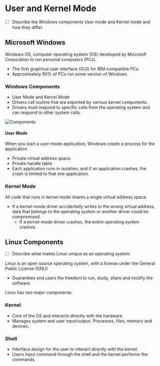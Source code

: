 # User and Kernel Mode

* [ ] Describe the Windows components User mode and Kernel mode and how they differ.

## Microsoft Windows

Windows OS, computer operating system (OS) developed by Microsoft Corporation to run personal computers (PCs).

* The first graphical user interface (GUI) for IBM-compatible PCs.
* Approximately 90% of PCs run some version of Windows.

### Windows Components

* User Mode and Kernel Mode
* Drivers call routine that are exported by various kernel components.
* Drivers must respond to specific calls from the operating system and can respond to other system calls.

![Components](https://docs.microsoft.com/en-us/windows-hardware/drivers/kernel/images/ntarch.png)

#### User Mode

When you start a user-mode application, Windows create a process for the application.

* Private virtual address space.
* Private handle table.
* Each application runs in isolation, and if an application crashes, the crash is limited to that one application.

### Kernel Mode

All code that runs in kernel mode shares a single virtual address space.

* If a kernel-mode driver accidentally writes to the wrong virtual address, data that belongs to the operating system or another driver could be compromised.
  * If a kernel-mode driver crashes, the entire operating system crashes.

## Linux Components

* [ ] Describe what makes Linux unique as an operating system.

Linux is an open source operating system, with a license under the General Public License (GNU)

* Guarantees end users the freedom to run, study, share and modify the software.

Linux has two major components:

### Kernel

* Core of the OS and interacts directly with the hardware.
* Manages system and user input/output. Processes, files, memory and devices.

### Shell

* Interface design for the user to interact directly with the kernel.
* Users input command through the shell and the kernel performs the commands.
